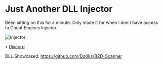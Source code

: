 # Just Another DLL Injector

Been sitting on this for a minute. Only made it for when I don't have access to Cheat Engines Injector.

![Injector](https://github.com/user-attachments/assets/a3ab45e0-a747-441c-8d9e-d835b8ba77bb)

 &bull; 
 <a href="https://discord.gg/7nGkqwdJhn">Discord</a>

DLL Showcased: https://github.com/Do0ks/B2D-Scanner
